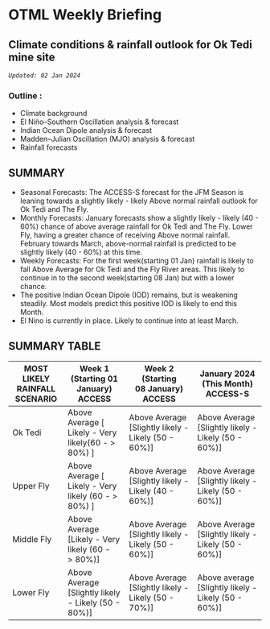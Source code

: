 # OTML Weekly Briefing

## Climate conditions & rainfall outlook for Ok Tedi mine site

*`Updated: 02 Jan 2024`*

### Outline :

- Climate background
- El Niño–Southern Oscillation analysis & forecast
- Indian Ocean Dipole analysis & forecast
- Madden–Julian Oscillation (MJO) analysis & forecast
- Rainfall forecasts

## SUMMARY

- Seasonal Forecasts: The ACCESS-S forecast for the JFM Season is leaning towards a slightly likely - likely Above normal rainfall outlook for Ok Tedi and The Fly.
- Monthly Forecasts: January forecasts show a slightly likely - likely (40 - 60%) chance of above average rainfall for Ok Tedi and The Fly. Lower Fly, having a greater chance of receiving Above normal rainfall. February towards March, above-normal rainfall is predicted to be slightly likely (40 - 60%) at this time.
- Weekly Forecasts: For the first week(starting 01 Jan) rainfall is likely to fall Above Average for Ok Tedi and the Fly River areas. This likely to continue in to the second week(starting 08 Jan) but with a lower chance.
- The positive Indian Ocean Dipole (IOD) remains, but is weakening steadily. Most models predict this positive IOD is likely to end this Month.
- El Nino is currently in place. Likely to continue into at least March.

## SUMMARY TABLE

| MOST LIKELY RAINFALL SCENARIO | Week 1 (Starting 01 January) ACCESS                   | Week 2 (Starting 08 January) ACCESS                  | January 2024 (This Month) ACCESS-S                   |
| ----------------------------- | ----------------------------------------------------- | ----------------------------------------------------- | ---------------------------------------------------- |
| Ok Tedi                       | Above Average [ Likely - Very likely(60 - > 80%) ]    | Above Average [Slightly likely - Likely (50 - 60%)] | Above Average [Slightly likely - Likely (50 - 60%)] |
| Upper Fly                     | Above Average [ Likely - Very likely (60 - > 80%) ]   | Above Average [Slightly likely - Likely (40 - 60%)] | Above Average [Slightly likely - Likely (50 - 60%)] |
| Middle Fly                    | Above Average [Likely - Very likely (60 - > 80%)]   | Above Average [Slightly likely - Likely (50 - 60%)]   | Above Average [Slightly likely - Likely (50 - 60%)] |
| Lower Fly                     | Above Average [Slightly likely - Likely (50 - 80%)] | Above Average [Slightly likely - Likely (50 - 70%)]  | Above average [Slightly likely - Likely (50 - 60%)]  |
